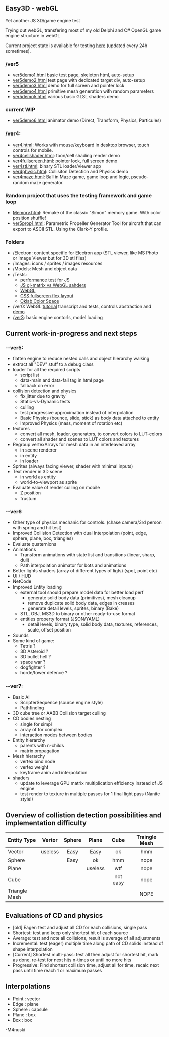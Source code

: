 Easy3D - webGL
----------
Yet another JS 3D/game engine test

Trying out webGL, transfering most of my old Delphi and C# OpenGL game engine structure in webGL

Current project state is available for testing [here](https://m4nusky.com/projects/Easy3D_webGL/) (updated ~~every 24h~~ sometimes).

### /ver5
- [ver5demo1.html](https://m4nusky.com/projects/Easy3D_webGL/ver5demo1.html) basic test page, skeleton html, auto-setup
- [ver5demo2.html](https://m4nusky.com/projects/Easy3D_webGL/ver5demo2.html) test page with dedicated target div, auto-setup
- [ver5demo3.html](https://m4nusky.com/projects/Easy3D_webGL/ver5demo3.html) demo for full screen and pointer lock
- [ver5demo4.html](https://m4nusky.com/projects/Easy3D_webGL/ver5demo4.html) primitive mesh generation with random parameters
- [ver5demo5.html](https://m4nusky.com/projects/Easy3D_webGL/ver5demo5.html) various basic GLSL shaders demo
### current WIP
- [ver5demo6.html](https://m4nusky.com/projects/Easy3D_webGL/ver5demo6.html) animator demo (Direct, Transform, Physics, Particules)

### /ver4: 
- [ver4.html](https://m4nusky.com/projects/Easy3D_webGL/ver4/ver4.hmtl): Works with mouse/keyboard in desktop browser, touch controls for mobile.
- [ver4cellshader.html](https://m4nusky.com/projects/Easy3D_webGL/ver4/ver4cellshader.html): toon/cell shading render demo
- [ver4fullscreen.html](https://m4nusky.com/projects/Easy3D_webGL/ver4/ver4fullscreen.html): pointer lock, full screen demo
- [ver4stl.html](https://m4nusky.com/projects/Easy3D_webGL/ver4/ver4stl.html): binary STL loader/viewer app 
- [ver4physic.html](https://m4nusky.com/projects/Easy3D_webGL/ver4/ver4physic.html): Collisiton Detection and Physics demo
- [ver4maze.html](https://m4nusky.com/projects/Easy3D_webGL/ver4/ver4maze.html): Ball in Maze game, game loop and logic, pseudo-random maze generator.

### Random project that uses the testing framework and game loop 
- [Memory.html](https://m4nusky.com/Memory/Memory.html): Remake of the classic "Simon" memory game. With color position shuffle!
- [ver5prop1.html](https://m4nusky.com/projects/Easy3D_webGL/ver5prop1.html): Parametric Propeller Generator Tool for aircraft that can export to ASCII STL. Using the Clark-Y profile.

### Folders 
- /Electron: content specific for Electron app (STL viewer, like MS Photo or Image Viewer but for 3D stl files)
- /Images: icons / sprites / images resources
- /Models: Mesh and object data
- /Tests: 
    - [performance test](https://m4nusky.com/projects/Easy3D_webGL/tests/test1.html) for JS
    - [JS gl-matrix vs WebGL sahders](https://m4nusky.com/projects/Easy3D_webGL/tests/testMat.html)
    - [WebGL](https://m4nusky.com/projects/Easy3D_webGL/Tests/testMatShader.html)
    - [CSS fullscreen flex layout](https://m4nusky.com/projects/Easy3D_webGL/Tests/testLayout3.html)
    - [Oklab Color Space](https://m4nusky.com/projects/Easy3D_webGL/Tests/testColors.html)
- /ver0: WebGL [tutorial](https://m4nusky.com/projects/Easy3D_webGL/ver0/tuto1.html) transcript and tests, controls abstraction and [demo](https://m4nusky.com/projects/Easy3D_webGL/ver0/tuto2.html)
- /[ver3](https://m4nusky.com/projects/Easy3D_webGL/ver3/ver3.html): basic engine contorls, model loading

Current work-in-progress and next steps
----------
### --ver5:
- flatten engine to reduce nested calls and object hierarchy walking
- extract all "DEV" stuff to a debug class
- loader for all the required scripts
    - script list
    - data-main and data-fail tag in html page
    - fallback on error
- collision detection and physics
    - fix jitter due to gravity
    - Static-vs-Dynamic tests
    - culling
    - test progressive approximation instead of interpolation
    - Basic Physics (bounce, slide, stick) as body data attached to entity
    - Improved Physics (mass, moment of rotation etc)
- textures
    - convert all mesh, loader, generators, to convert colors to LUT-colors
    - convert all shader and scenes to LUT colors and textures
- Regroup vertexArrays for mesh data in an interleaved array
    - in scene renderer
    - in entity
    - in loader
- Sprites (always facing viewer, shader with minimal inputs)
- Text render in 3D scene
    - in world as entity
    - world-to-viewport as sprite
- Evaluate value of render culling on mobile
    - Z position
    - frustum

### --ver6
- Other type of physics mechanic for controls. (chase camera/3rd person with spring and hit test)
- Improved Collision Detection with dual Interpolation (point, edge, sphere, plane, box, triangles)
- Evaluate quaternions
- Animations
    - Transform animations with state list and transitions (linear, sharp, dull)
    - Path interpolation animator for bots and animations
- Better lights shaders (array of different types of ligts) (spot, point etc)
- UI / HUD
- NetCode
- Improved Entity loading
    - external tool should prepare model data for better load perf
        - generate solid body data (primitives), mesh cleanup
        - remove duplicate solid body data, edges in creases
        - generate detail levels, sprites, binary (Bake)
    - STL, OBJ, MS3D to binary or other ready-to-use format
    - entities property format (JSON/YAML)
        - detail levels, binary type, solid body data, textures, references, scale, offset position
- Sounds
- Some kind of game:
    - Tetris ?
    - 3D Asteroid ?
    - 3D bullet hell ?
    - space war ?
    - dogfighter ?
    - horde/tower defence ?

### --ver7:
- Basic AI
    - ScripterSequence (source engine style)
    - Pathfinding
- 3D cube tree or AABB Collision target culling
- CD bodies nesting
    - single for simpl
    - array of for complex
    - interaction modes between bodies
- Entity hierarchy
    - parents with n-childs
    - matrix propagation
- Mesh hierarchy
    - vertex bind node
    - vertex weight
    - keyframe anim and interpolation
- shaders
    - update to leverage GPU matrix multiplication efficiency instead of JS engine
    - test render to texture in multiple passes for 1 final light pass (Nanite style!) 

Overview of collistion detection possibilities and implementation difficulty
-----------

| Entity Type   | Vertor  | Sphere | Plane | Cube | Traingle Mesh |
|:------------- |:-------:|:------:|:-----:|:----:|:-------------:|
| Vector        | useless |  Easy  | Easy  |  ok  |  hmm |
| Sphere        |         |  Easy  |  ok   |  hmm | nope |
| Plane         |         |        |  useless | wtf | nope |
| Cube          |         |        |       | not easy | nope |
| Triangle Mesh |         |        |       |       | NOPE |

Evaluations of CD and physics
-----------
* [old] Eager: test and adjust all CD for each collisions, single pass
* Shortest: test and keep only shortest hit of each source
* Average: test and note all collisions, result is average of all adjustments
* Incremental: test (eager) multiple time along path of CD solids instead of shape interpolation
* [Current] Shortest multi-pass: test all then adjust for shortest hit, mark as done, re-test for next hits n-times or until no more hits
* Progressive: Find shortest collision time, adjust all for time, recalc next pass until time reach 1 or maximum passes

Interpolations
-----------
* Point : vector
* Edge : plane
* Sphere : capsule
* Plane : box
* Box : box

-M4nuski
